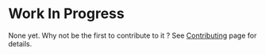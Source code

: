 # Work In Progress

None yet. Why not be the first to contribute to it ? See 
[Contributing](/contributing/) page for details.

